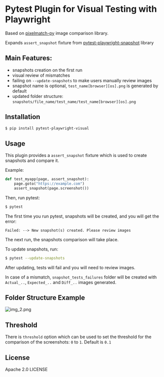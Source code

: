 # Pytest Plugin for Visual Testing with Playwright

Based on [pixelmatch-py](https://github.com/whtsky/pixelmatch-py) image comparison library.

Expands `assert_snapshot` fixture from [pytest-playwright-snapshot](https://github.com/kumaraditya303/pytest-playwright-snapshot) library 

## Main Features:
- snapshots creation on the first run
- visual review of mismatches
- failing on `--update-snapshots` to make users manually review images
- snapshot name is optional, `test_name[browser][os].png` is generated by default
- updated folder structure: `snapshots/file_name/test_name/test_name[browser][os].png`

## Installation

```bash
$ pip install pytest-playwright-visual
```

## Usage

This plugin provides a `assert_snapshot` fixture which is used to create snapshots and compare it.

Example:

```python
def test_myapp(page, assert_snapshot):
    page.goto("https://example.com")
    assert_snapshot(page.screenshot())
```
Then, run pytest:
```bash
$ pytest
```
The first time you run pytest, snapshots will be created, and you will get the error:

```console
Failed: --> New snapshot(s) created. Please review images
```

The next run, the snapshots comparison will take place. 

To update snapshots, run:

```bash
$ pytest --update-snapshots
```

After updating, tests will fail and you will need to review images.

In case of a mismatch, `snapshot_tests_failures` folder will be created with `Actual_..`, `Expected_..` and `Diff_..` images generated.

## Folder Structure Example

![img_2.png](img_2.png)

## Threshold
There is `threshold`  option which can be used to set the threshold for the comparison of the screenshots:
`0` to `1`.
Default is `0.1`

## License

Apache 2.0 LICENSE
